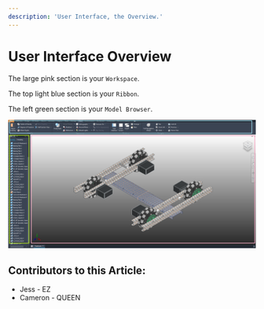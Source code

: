 ```yaml
---
description: 'User Interface, the Overview.'
---
```


# User Interface Overview

The large pink section is your `Workspace`. 

The top light blue section is your `Ribbon`. 

The left green section is your `Model Browser`. 

![Naming Parts of the CAD](../../../.gitbook/assets/highlighted-colors.png)



## Contributors to this Article:

* Jess - EZ
* Cameron - QUEEN

